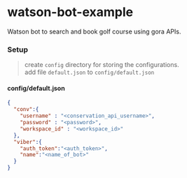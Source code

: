 # watson-bot-example
Watson bot to search and book golf course using gora APIs.

### Setup
> create `config` directory for storing the configurations.<br>
> add file `default.json` to `config/default.json`

#### config/default.json
```json
{
  "conv":{
    "username" : "<conservation_api_username>",
    "password" : "<password>",
    "workspace_id" : "<workspace_id>"
  },
  "viber":{
    "auth_token":"<auth_token>",
    "name":"<name_of_bot>"
  }
}
```
